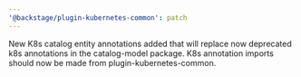 ```yaml
---
'@backstage/plugin-kubernetes-common': patch
---
```


New K8s catalog entity annotations added that will replace now deprecated k8s annotations in the catalog-model package. K8s annotation imports should now be made from plugin-kubernetes-common.
